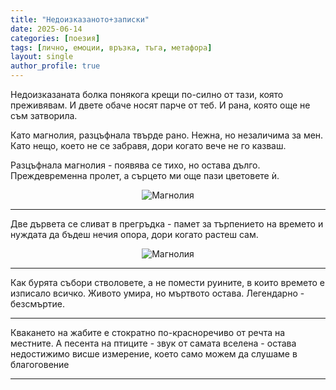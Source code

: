 ```yaml
---
title: "Недоизказаното+записки"
date: 2025-06-14
categories: [поезия]
tags: [лично, емоции, връзка, тъга, метафора]
layout: single
author_profile: true
---
```


<div class="poem">
Недоизказаната болка понякога крещи
по-силно от тази, която преживявам.
И двете обаче носят парче от теб.
И рана, която още не съм затворила.

Като магнолия, разцъфнала твърде рано.
Нежна, но незаличима за мен.
Като нещо, което не се забравя,
дори когато вече не го казваш.

Разцъфнала магнолия -
появява се тихо, но остава дълго.
Преждевременна пролет,
а сърцето ми още пази цветовете ѝ.

<p align="center">
  <img src="{{ site.baseurl }}/assets/images/magnolia.jpg" alt="Магнолия"/>
</p>

<hr/>

Две дървета се сливат в прегръдка -
памет за търпението на времето
и нуждата да бъдеш нечия опора,
дори когато растеш сам.

<p align="center">
  <img src="{{ site.baseurl }}/assets/images/tree.jpg" alt="Магнолия"/>
</p>

<hr/>

Как бурята събори стволовете,
а не помести руините,
в които времето е изписало всичко.
Живото умира,
но мъртвото остава.
Легендарно -
безсмъртие.

<hr/>

Квакането на жабите е стократно по-красноречиво от речта на местните. 
А песента на птиците - 
звук от самата вселена - 
остава недостижимо висше измерение, 
което само можем да слушаме в благоговение

<hr/>
</div>